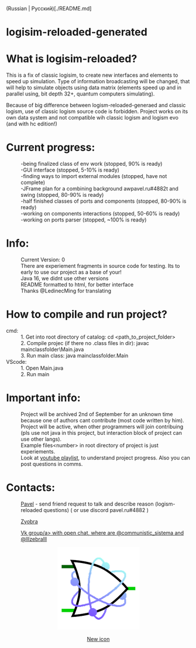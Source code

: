 (Russian | Русский)[./README.md]
# logisim-reloaded-generated
<div>
    <h1>What is logisim-reloaded?</h1>
    <p>This is a fix of classic logisim, to create new interfaces and elements to speed up simulation. Type of information broadcasting will be changed, that will help to simulate objects using data matrix (elements speed up and in parallel using, bit depth 32+, quantum computers simulating).</p>
    <p>Because of big difference between logism-reloaded-generaed and classic logism, use of classic logism source code is forbidden. Project works on its own data system and not compatible wih classic logism and logism evo (and with hc edition!)</p>
</div>
<div>
    <h1> Current progress:</h1>
    <dl>
        <dd>-being finalized class of env work (stopped, 90% is ready)</dd>
        <dd>-GUI interface (stopped, 5-10% is ready)</dd>
        <dd>-finding ways to import external modules (stopped, have not complete)</dd>
        <dd>-JFrame plan for a combining background awpavel.ru#4882t and swing (stopped, 80-90% is ready)</dd>
        <dd>-half finished classes of ports and components (stopped, 80-90% is ready)</dd>
        <dd>-working on components interactions (stopped, 50-60% is ready)</dd>
        <dd>-working on ports parser (stopped, ~100% is ready)</dd>
    </dl>
</div>
<div>
    <h1>Info:</h1>
    <dl>
        <dd>Current Version: 0</dd> 
        <dd>There are experiement fragments in source code for testing. Its to early to use our project as a base of your!</dd>
        <dd>Java 16, we didnt use other versions</dd>
        <dd>README formatted to html, for better interface</dd>
        <dd>Thanks @LedinecMing for translating</dd>
    </dl>
</div>
<div>
    <h1>How to compile and run project?</h1>
    <dl>
        <dt>cmd:</dt>
        <dd>1. Get into root directory of catalog: cd &lt;path_to_project_folder&gt;</dd>
        <dd>2. Compile projec (if there no .class files in dir): javac mainclassfolder\Main.java</dd>
        <dd>3. Run main class: java mainclassfolder.Main</dd>
        <dt>VScode:</dt>
        <dd>1. Open Main.java</dd>
        <dd>2. Run main</dd>
    </dl>
</div>
<div>
    <h1>Important info:</h1>
    <dl>
        <dd>Project will be archived 2nd of September for an unknown time because one of authors cant contribute (most code written by him).</dd>
        <dd>Project will be active, when other programmers will join contribuing (pls use not java in this project, but interaction block of project can use other langs).</dd>
        <dd>Example files&lt;number&gt; in root directory of project is just experiements.</dd>
        <dd>Look at <a href="https://www.youtube.com/playlist?list=PLjB-AbJkJAiyMtiaTJtBDmIA5xvY2EBH3">youtube playlist</a>, to understand project progress. Also you can post questions in comms.</dd>
    </dl>
</div>
<div>
    <h1>Contacts:</h1>
    <dl>
        <dd>
            <a href="https://vk.com/communistic_sistema">Pavel</a> - send friend request to talk and describe reason (logism-reloaded questions) ( or use discord pavel.ru#4882 )
        </p>
        <dd>
            <a href="https://vk.com/lllzebralll">Zyobra</a>
        </p>
        <dd>
            <a href="https://vk.com/logisim">Vk group/a> with open chat, where are @communistic_sistema and @lllzebralll
        </p>
    </dl>
</div>
<div align="center">
  <img src="../resources/logisim-reloaded.png">
  <p>New icon</p>
</div>
